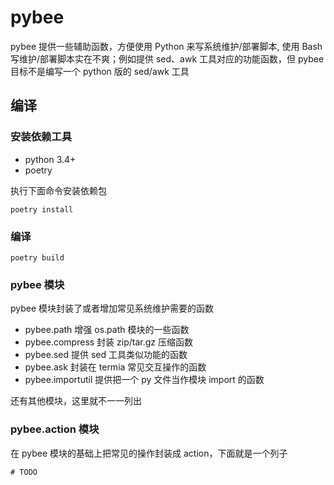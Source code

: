 # pybee

   pybee 提供一些辅助函数，方便使用 Python 来写系统维护/部署脚本, 使用 Bash 写维护/部署脚本实在不爽；例如提供 sed、awk 工具对应的功能函数，但 pybee 目标不是编写一个 python 版的 sed/awk 工具



## 编译

### 安装依赖工具

* python 3.4+
* poetry

执行下面命令安装依赖包

```
poetry install
```

### 编译

```
poetry build
```

### pybee 模块
  pybee 模块封装了或者增加常见系统维护需要的函数

* pybee.path 增强 os.path 模块的一些函数
* pybee.compress 封装 zip/tar.gz 压缩函数
* pybee.sed 提供 sed 工具类似功能的函数 
* pybee.ask 封装在 termia 常见交互操作的函数
* pybee.importutil 提供把一个 py 文件当作模块 import 的函数

还有其他模块，这里就不一一列出

### pybee.action 模块
  在 pybee 模块的基础上把常见的操作封装成 action，下面就是一个列子

  ```
  # TODO
  ```